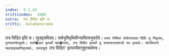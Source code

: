 ```yaml
---
index:  5.1.43
vrittiindex:  1686
sutra:  तत्र विदित इति च
vritti:  balamanorama 
---
```


तत्र विदित इति च। सूत्रद्वयमिदम्। सर्वभूमिपृथिवीभ्यामित्यनुवर्तते। `तस्य निमित्तं संयोगात्पाता'विति तु निवृत्तम्, पुनस्तस्येत्युक्तेः। तस्ये�आर इत्यर्थे षष्ठ�न्तात्, तत्र विदित इत्यर्थे तु सप्तम्यन्तादणञौ स्त इत्यर्थः। योगविभागो यथासङ्ख्यनिवृत्त्यर्थः, उत्तरसूत्रे `तत्र विदित' इत्यस्यैवानुवृत्त्यर्थश्च।

